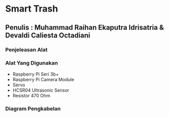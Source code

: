 # Smart Trash
## Penulis : Muhammad Raihan Ekaputra Idrisatria & Devaldi Caliesta Octadiani

### Penjeleasan Alat

### Alat Yang Digunakan
* Raspberry Pi Seri 3b+
* Raspberry Pi Camera Module
* Servo
* HCSR04 Ultrasonic Sensor
* Resistor 470 Ohm

### Diagram Pengkabelan
